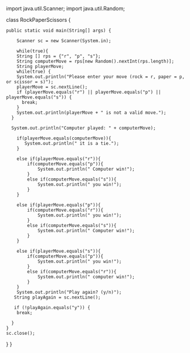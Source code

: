 

















import java.util.Scanner;
import java.util.Random;

class RockPaperScissors {

    public static void main(String[] args) {
    
        Scanner sc = new Scanner(System.in);
        
        while(true){
        String [] rps = {"r", "p", "s"};
        String computerMove = rps[new Random().nextInt(rps.length)];
        String playerMove;
        while(true) {
        System.out.println("Please enter your move (rock = r, paper = p, or scissor = s)");
        playerMove = sc.nextLine();
        if (playerMove.equals("r") || playerMove.equals("p") || playerMove.equals("s")) {
          break;
        }
        System.out.println(playerMove + " is not a valid move.");
      }
      
      System.out.println("Computer played: " + computerMove);
        
        if(playerMove.equals(computerMove)){
           System.out.println(" it is a tie."); 
        }
        
        else if(playerMove.equals("r")){
            if(computerMove.equals("p")){
                System.out.println(" Computer win!");
            }
            else if(computerMove.equals("s")){
                System.out.println(" you win!");
            }
        }
        
        else if(playerMove.equals("p")){
            if(computerMove.equals("r")){
                System.out.println(" you win!");
            }
            else if(computerMove.equals("s")){
                System.out.println(" Computer win!");
            }
        }
        
        else if(playerMove.equals("s")){
            if(computerMove.equals("p")){
                System.out.println(" you win!");
            }
            else if(computerMove.equals("r")){
                System.out.println(" computer win!");
            }
        }
        System.out.println("Play again? (y/n)");
       String playAgain = sc.nextLine();
      
       if (!playAgain.equals("y")) {
        break;
        
      }
    }
    sc.close();
}
}

